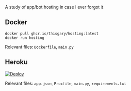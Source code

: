 A study of app/bot hosting in case I ever forgot it

## Docker

```console
docker pull ghcr.io/thisgary/hosting:latest
docker run hosting
```

Relevant files: `Dockerfile`, `main.py`

## Heroku

[![Deploy](https://www.herokucdn.com/deploy/button.svg)](https://dashboard.heroku.com/new?template=https://github.com/thisgary/hosting)

Relevant files: `app.json`, `Procfile`, `main.py`, `requirements.txt`
